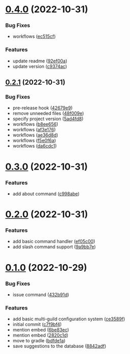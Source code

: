 # [0.4.0](https://github.com/onesoft-sudo/sparkbot/compare/v0.2.1...v0.4.0) (2022-10-31)


### Bug Fixes

* workflows ([ec515cf](https://github.com/onesoft-sudo/sparkbot/commit/ec515cf52efffa5e851530fb9273a97b74b0a328))


### Features

* update readme ([92ef00a](https://github.com/onesoft-sudo/sparkbot/commit/92ef00a43d1c3ad373659783d9949969b21ee8a6))
* update version ([c9374ac](https://github.com/onesoft-sudo/sparkbot/commit/c9374ac148e083e5a236fa811ebc4328cb6fb810))



## [0.2.1](https://github.com/onesoft-sudo/sparkbot/compare/v0.3.0...v0.2.1) (2022-10-31)


### Bug Fixes

* pre-release hook ([42679e9](https://github.com/onesoft-sudo/sparkbot/commit/42679e939af58eba0bea0d81f78d2aa529716de2))
* remove unneeded files ([48f009e](https://github.com/onesoft-sudo/sparkbot/commit/48f009e84f48346e119c8cf5bda46ed4a25cc7c0))
* specify project version ([5ad4fd8](https://github.com/onesoft-sudo/sparkbot/commit/5ad4fd8662fd9348815f9bc9eb087b03322cef4a))
* workflows ([b8ee656](https://github.com/onesoft-sudo/sparkbot/commit/b8ee65605c37bd565fd41d4854e9f964b971e0cd))
* workflows ([af3e176](https://github.com/onesoft-sudo/sparkbot/commit/af3e1760931324f867b48eafa46852becf439da2))
* workflows ([ae36d8d](https://github.com/onesoft-sudo/sparkbot/commit/ae36d8d901119d4ccec1c64b4161dc7af447be39))
* workflows ([f5e0f6a](https://github.com/onesoft-sudo/sparkbot/commit/f5e0f6abfe504d96832a08ac787c4f0e102a3bd4))
* workflows ([da6cdc1](https://github.com/onesoft-sudo/sparkbot/commit/da6cdc16b9df92cf1a52fb90f2a6112c3654c1ef))



# [0.3.0](https://github.com/onesoft-sudo/sparkbot/compare/v0.2.0...v0.3.0) (2022-10-31)


### Features

* add about command ([c998abe](https://github.com/onesoft-sudo/sparkbot/commit/c998abe169d57627c639b553489c940c29b0219b))



# [0.2.0](https://github.com/onesoft-sudo/sparkbot/compare/v0.1.0...v0.2.0) (2022-10-31)


### Features

* add basic command handler ([ef05c00](https://github.com/onesoft-sudo/sparkbot/commit/ef05c00fbd5e90e03dede35ef381a02ac6c42a99))
* add slash command support ([9a9bb7e](https://github.com/onesoft-sudo/sparkbot/commit/9a9bb7e8008564527aa6191b0734231819488b1b))



# [0.1.0](https://github.com/onesoft-sudo/sparkbot/compare/c7f9bf48b8fcf47a69918fd199eca9091fb83071...v0.1.0) (2022-10-29)


### Bug Fixes

* issue command ([432b91d](https://github.com/onesoft-sudo/sparkbot/commit/432b91dc69f2a652fd2c8f1dc8b26ff8907b3801))


### Features

* add basic multi-guild configuration system ([ce3589f](https://github.com/onesoft-sudo/sparkbot/commit/ce3589f2df830e98b118121b33d233f4044e24d1))
* initial commit ([c7f9bf4](https://github.com/onesoft-sudo/sparkbot/commit/c7f9bf48b8fcf47a69918fd199eca9091fb83071))
* mention embed ([6be83ec](https://github.com/onesoft-sudo/sparkbot/commit/6be83ec69bf253ed5bcabc967f7f139af1734f8e))
* mention embed ([2820c1d](https://github.com/onesoft-sudo/sparkbot/commit/2820c1d4d452997bd18c942c7b0668884f0c892e))
* move to gradle ([bdfde1a](https://github.com/onesoft-sudo/sparkbot/commit/bdfde1a7836ab11ecb9a757e31a362bc561c206e))
* save suggestions to the database ([8842adf](https://github.com/onesoft-sudo/sparkbot/commit/8842adf75faa24d91ec2830399147eb0cd076579))



